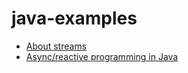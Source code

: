 # java-examples

* [About streams](streams/src/test/java/com/rvwingerden/examples/streams/StreamsTest.java)
* [Async/reactive programming in Java](streams/src/test/java/com/rvwingerden/examples/async/CompletableFutureTest.java)
